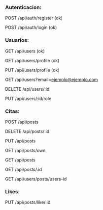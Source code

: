 

### Autenticacion:

POST /api/auth/register (ok)

POST /api/auth/login (ok)

### Usuarios:

GET /api/users (ok)

GET /api/users/profile (ok)

PUT /api/users/profile (ok)

GET /api/users?email=ejemplo@ejemplo.com

DELETE /api/users/:id

PUT /api/users/:id/role

### Citas:

POST /api/posts

DELETE /api/posts/:id

PUT /api/posts

GET /api/posts/own

GET /api/posts

GET /api/posts/:id

GET /api/users/posts/users-id

### Likes:

PUT /api/posts/like/:id